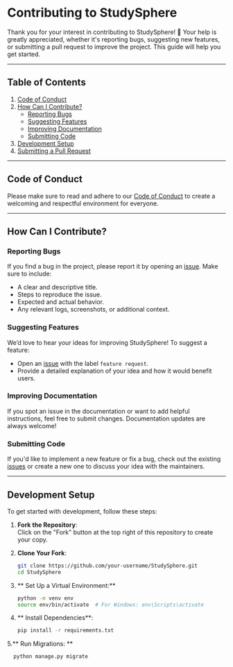 # Contributing to StudySphere  

Thank you for your interest in contributing to StudySphere! 🎉 Your help is greatly appreciated, whether it's reporting bugs, suggesting new features, or submitting a pull request to improve the project. This guide will help you get started.  

---

## Table of Contents  
1. [Code of Conduct](#code-of-conduct)  
2. [How Can I Contribute?](#how-can-i-contribute)  
   - [Reporting Bugs](#reporting-bugs)  
   - [Suggesting Features](#suggesting-features)  
   - [Improving Documentation](#improving-documentation)  
   - [Submitting Code](#submitting-code)  
3. [Development Setup](#development-setup)  
4. [Submitting a Pull Request](#submitting-a-pull-request)  

---

## Code of Conduct  
Please make sure to read and adhere to our [Code of Conduct](CODE_OF_CONDUCT.md) to create a welcoming and respectful environment for everyone.  

---

## How Can I Contribute?  

### Reporting Bugs  
If you find a bug in the project, please report it by opening an [issue](https://github.com/that-ar-guy/StudySphere/issues). Make sure to include:  
- A clear and descriptive title.  
- Steps to reproduce the issue.  
- Expected and actual behavior.  
- Any relevant logs, screenshots, or additional context.  

### Suggesting Features  
We’d love to hear your ideas for improving StudySphere! To suggest a feature:  
- Open an [issue](https://github.com/that-ar-guy/StudySphere/issues) with the label `feature request`.  
- Provide a detailed explanation of your idea and how it would benefit users.  

### Improving Documentation  
If you spot an issue in the documentation or want to add helpful instructions, feel free to submit changes. Documentation updates are always welcome!  

### Submitting Code  
If you'd like to implement a new feature or fix a bug, check out the existing [issues](https://github.com/that-ar-guy/StudySphere/issues) or create a new one to discuss your idea with the maintainers.  

---

## Development Setup  

To get started with development, follow these steps:  

1. **Fork the Repository**:  
   Click on the "Fork" button at the top right of this repository to create your copy.  

2. **Clone Your Fork**:  
   ```bash  
   git clone https://github.com/your-username/StudySphere.git  
   cd StudySphere

3. ** Set Up a Virtual Environment:**
   ```bash
   python -m venv env  
   source env/bin/activate  # For Windows: env\Scripts\activate  
   ```

4. ** Install Dependencies**:
    ```bash
    pip install -r requirements.txt  
    ```

5.** Run Migrations: ** 
  ```bash
    python manage.py migrate  
  ```

 

